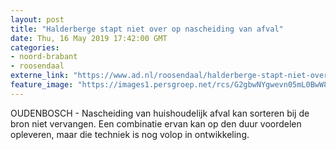 ```yaml
---
layout: post
title: "Halderberge stapt niet over op nascheiding van afval"
date: Thu, 16 May 2019 17:42:00 GMT
categories: 
- noord-brabant 
- roosendaal 
externe_link: "https://www.ad.nl/roosendaal/halderberge-stapt-niet-over-op-nascheiding-van-afval~a4e52227/"
feature_image: "https://images1.persgroep.net/rcs/G2gbwNYgwevn05mL0BwW8_wGv40/diocontent/140946204/_fitwidth/400/?appId=21791a8992982cd8da851550a453bd7f&quality=0.7"
---
```


OUDENBOSCH - Nascheiding van huishoudelijk afval kan sorteren bij de bron niet vervangen. Een combinatie ervan kan op den duur voordelen opleveren, maar die techniek is nog volop in ontwikkeling.
